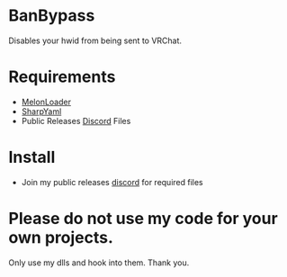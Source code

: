 # BanBypass
Disables your hwid from being sent to VRChat.

# Requirements
- [MelonLoader](https://github.com/HerpDerpinstine/MelonLoader)
- [SharpYaml](https://github.com/xoofx/SharpYaml)
- Public Releases [Discord](https://discord.gg/PMmbwc2) Files

# Install
- Join my public releases [discord](https://discord.gg/PMmbwc2) for required files


# Please do not use my code for your own projects.
Only use my dlls and hook into them. Thank you.
